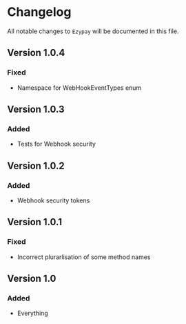 # Changelog

All notable changes to `Ezypay` will be documented in this file.

## Version 1.0.4

### Fixed
- Namespace for WebHookEventTypes enum

## Version 1.0.3

### Added
- Tests for Webhook security

## Version 1.0.2

### Added
- Webhook security tokens

## Version 1.0.1

### Fixed
- Incorrect plurarlisation of some method names

## Version 1.0

### Added
- Everything
